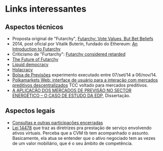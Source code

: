# Links interessantes

## Aspectos técnicos

- Proposta original de "Futarchy", [Futarchy: Vote Values, But Bet Beliefs](https://mason.gmu.edu/~rhanson/futarchy.html)
- 2014, post oficial por Vitalik Buterin, fundado do Ethereum: [An Introduction to Futarchy](https://blog.ethereum.org/2014/08/21/introduction-futarchy)
- Criticismo de "Furtarchy": [Futarchy considered retarded](https://www.unqualified-reservations.org/2009/05/futarchy-considered-retarded/)
- [The Future of Futarchy](https://torontopm.wordpress.com/2010/01/04/the-future-of-futarchy/)
- [Liquid democracy](https://en.wikipedia.org/wiki/Liquid_democracy)
- [Holacracy](https://en.wikipedia.org/wiki/Holacracy)
- [Bolsa de Previsões](https://www.bolsadeprevisoes.com.br/home) experimento executado entre 07/set/14 a 06/nov/14.
- [Polkamarkets Web: interface de usuário para a interação com mercados preditivos descentralizados](https://ud10.arapiraca.ufal.br/repositorio/publicacoes/4601) TCC voltado para mercados preditivos.
- [A APLICAÇÃO DOS MERCADOS DE PREVISÃO NO SECTOR ENERGÉTICO – O CASO DE ESTUDO DA EDP](https://run.unl.pt/bitstream/10362/2576/1/Silveira_2009.pdf), Dissertação.

## Aspectos legais

- [Consultas e outras participações encerradas](https://www3.bcb.gov.br/audpub/AudienciasEncerradas?1)
- [Lei 14478](https://www.planalto.gov.br/ccivil_03/_ato2019-2022/2022/lei/l14478.htm) que traz as diretrizes pra prestação de serviço envolvendo ativos virtuais. Perceba que a CVM tb tem acompanhado o assunto. Basicamente, ela atua se entender que o ativo negociado tem as vezes de um valor mobiliário, que é o seu âmbito de competência.

